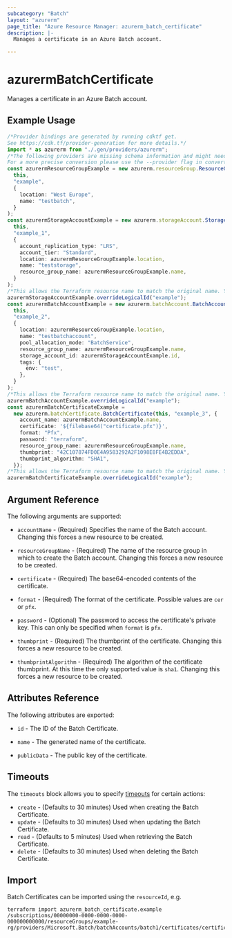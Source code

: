 ```yaml
---
subcategory: "Batch"
layout: "azurerm"
page_title: "Azure Resource Manager: azurerm_batch_certificate"
description: |-
  Manages a certificate in an Azure Batch account.

---
```


# azurermBatchCertificate

Manages a certificate in an Azure Batch account.

## Example Usage

```typescript
/*Provider bindings are generated by running cdktf get.
See https://cdk.tf/provider-generation for more details.*/
import * as azurerm from "./.gen/providers/azurerm";
/*The following providers are missing schema information and might need manual adjustments to synthesize correctly: azurerm.
For a more precise conversion please use the --provider flag in convert.*/
const azurermResourceGroupExample = new azurerm.resourceGroup.ResourceGroup(
  this,
  "example",
  {
    location: "West Europe",
    name: "testbatch",
  }
);
const azurermStorageAccountExample = new azurerm.storageAccount.StorageAccount(
  this,
  "example_1",
  {
    account_replication_type: "LRS",
    account_tier: "Standard",
    location: azurermResourceGroupExample.location,
    name: "teststorage",
    resource_group_name: azurermResourceGroupExample.name,
  }
);
/*This allows the Terraform resource name to match the original name. You can remove the call if you don't need them to match.*/
azurermStorageAccountExample.overrideLogicalId("example");
const azurermBatchAccountExample = new azurerm.batchAccount.BatchAccount(
  this,
  "example_2",
  {
    location: azurermResourceGroupExample.location,
    name: "testbatchaccount",
    pool_allocation_mode: "BatchService",
    resource_group_name: azurermResourceGroupExample.name,
    storage_account_id: azurermStorageAccountExample.id,
    tags: {
      env: "test",
    },
  }
);
/*This allows the Terraform resource name to match the original name. You can remove the call if you don't need them to match.*/
azurermBatchAccountExample.overrideLogicalId("example");
const azurermBatchCertificateExample =
  new azurerm.batchCertificate.BatchCertificate(this, "example_3", {
    account_name: azurermBatchAccountExample.name,
    certificate: '${filebase64("certificate.pfx")}',
    format: "Pfx",
    password: "terraform",
    resource_group_name: azurermResourceGroupExample.name,
    thumbprint: "42C107874FD0E4A9583292A2F1098E8FE4B2EDDA",
    thumbprint_algorithm: "SHA1",
  });
/*This allows the Terraform resource name to match the original name. You can remove the call if you don't need them to match.*/
azurermBatchCertificateExample.overrideLogicalId("example");

```

## Argument Reference

The following arguments are supported:

*   `accountName` - (Required) Specifies the name of the Batch account. Changing this forces a new resource to be created.

*   `resourceGroupName` - (Required) The name of the resource group in which to create the Batch account. Changing this forces a new resource to be created.

*   `certificate` - (Required) The base64-encoded contents of the certificate.

*   `format` - (Required) The format of the certificate. Possible values are `cer` or `pfx`.

*   `password` - (Optional) The password to access the certificate's private key. This can only be specified when `format` is `pfx`.

*   `thumbprint` - (Required) The thumbprint of the certificate. Changing this forces a new resource to be created.

*   `thumbprintAlgorithm` - (Required) The algorithm of the certificate thumbprint. At this time the only supported value is `sha1`. Changing this forces a new resource to be created.

## Attributes Reference

The following attributes are exported:

*   `id` - The ID of the Batch Certificate.

*   `name` - The generated name of the certificate.

*   `publicData` - The public key of the certificate.

## Timeouts

The `timeouts` block allows you to specify [timeouts](https://www.terraform.io/language/resources/syntax#operation-timeouts) for certain actions:

* `create` - (Defaults to 30 minutes) Used when creating the Batch Certificate.
* `update` - (Defaults to 30 minutes) Used when updating the Batch Certificate.
* `read` - (Defaults to 5 minutes) Used when retrieving the Batch Certificate.
* `delete` - (Defaults to 30 minutes) Used when deleting the Batch Certificate.

## Import

Batch Certificates can be imported using the `resourceId`, e.g.

```console
terraform import azurerm_batch_certificate.example /subscriptions/00000000-0000-0000-0000-000000000000/resourceGroups/example-rg/providers/Microsoft.Batch/batchAccounts/batch1/certificates/certificate1
```
